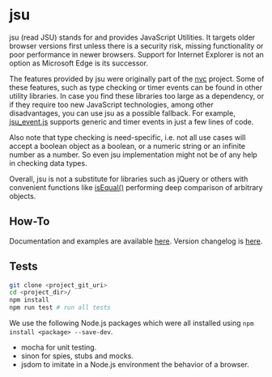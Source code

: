 # jsu

jsu (read JSU) stands for and provides JavaScript Utilities. It targets older
browser versions first unless there is a security risk, missing functionality
or poor performance in newer browsers. Support for Internet Explorer is not an
option as Microsoft Edge is its successor.

The features provided by jsu were originally part of the [nvc](https://github.com/arlogy/nvc)
project. Some of these features, such as type checking or timer events can be
found in other utility libraries. In case you find these libraries too large as
a dependency, or if they require too new JavaScript technologies, among other
disadvantages, you can use jsu as a possible fallback. For example, [jsu_event.js](src/jsu_event.js)
supports generic and timer events in just a few lines of code.

Also note that type checking is need-specific, i.e. not all use cases will
accept a boolean object as a boolean, or a numeric string or an infinite number
as a number. So even jsu implementation might not be of any help in checking
data types.

Overall, jsu is not a substitute for libraries such as jQuery or others with
convenient functions like [isEqual()](https://underscorejs.org/#isEqual)
performing deep comparison of arbitrary objects.

## How-To

Documentation and examples are available [here](doc).
Version changelog is [here](CHANGELOG.md).

## Tests

```bash
git clone <project_git_uri>
cd <project_dir>/
npm install
npm run test # run all tests
```

We use the following Node.js packages which were all installed using `npm install <package> --save-dev`.
- mocha for unit testing.
- sinon for spies, stubs and mocks.
- jsdom to imitate in a Node.js environment the behavior of a browser.
